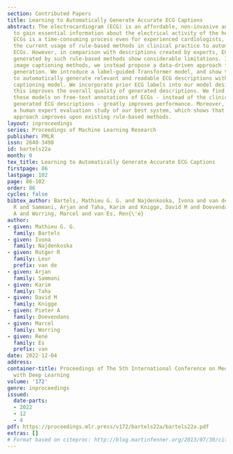 ```yaml
---
section: Contributed Papers
title: Learning to Automatically Generate Accurate ECG Captions
abstract: The electrocardiogram (ECG) is an affordable, non-invasive and quick method
  to gain essential information about the electrical activity of the heart. Interpreting
  ECGs is a time-consuming process even for experienced cardiologists, which motivates
  the current usage of rule-based methods in clinical practice to automatically describe
  ECGs. However, in comparison with descriptions created by experts, ECG-descriptions
  generated by such rule-based methods show considerable limitations. Inspired by
  image captioning methods, we instead propose a data-driven approach for ECG description
  generation. We introduce a label-guided Transformer model, and show that it is possible
  to automatically generate relevant and readable ECG descriptions with a data-driven
  captioning model. We incorporate prior ECG labels into our model design, and show
  this improves the overall quality of generated descriptions. We find that training
  these models on free-text annotations of ECGs - instead of the clinically-used computer
  generated ECG descriptions - greatly improves performance. Moreover, we perform
  a human expert evaluation study of our best system, which shows that our data-driven
  approach improves upon existing rule-based methods.
layout: inproceedings
series: Proceedings of Machine Learning Research
publisher: PMLR
issn: 2640-3498
id: bartels22a
month: 0
tex_title: Learning to Automatically Generate Accurate ECG Captions
firstpage: 86
lastpage: 102
page: 86-102
order: 86
cycles: false
bibtex_author: Bartels, Mathieu G. G. and Najdenkoska, Ivona and van de Leur, Rutger
  R and Sammani, Arjan and Taha, Karim and Knigge, David M and Doevendans, Pieter
  A and Worring, Marcel and van Es, Ren{\'e}
author:
- given: Mathieu G. G.
  family: Bartels
- given: Ivona
  family: Najdenkoska
- given: Rutger R
  family: Leur
  prefix: van de
- given: Arjan
  family: Sammani
- given: Karim
  family: Taha
- given: David M
  family: Knigge
- given: Pieter A
  family: Doevendans
- given: Marcel
  family: Worring
- given: René
  family: Es
  prefix: van
date: 2022-12-04
address:
container-title: Proceedings of The 5th International Conference on Medical Imaging
  with Deep Learning
volume: '172'
genre: inproceedings
issued:
  date-parts:
  - 2022
  - 12
  - 4
pdf: https://proceedings.mlr.press/v172/bartels22a/bartels22a.pdf
extras: []
# Format based on citeproc: http://blog.martinfenner.org/2013/07/30/citeproc-yaml-for-bibliographies/
---
```

